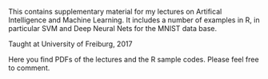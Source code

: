 This contains supplementary material for my lectures on Artifical Intelligence and Machine Learning.
It includes a number of examples in R, in particular SVM and Deep Neural Nets for the MNIST data base.

Taught at University of Freiburg, 2017

Here you find PDFs of the lectures and the R sample codes.
Please feel free to comment.
